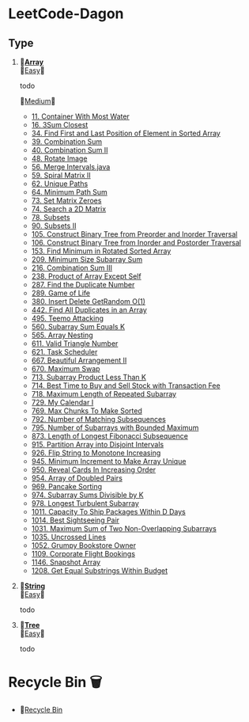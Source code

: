 #  LeetCode-Dagon

## **Type**
1. 📌[**Array**](https://github.com/Dagon0577/LeetCode/tree/master/Type/LeetCode_Array)  
    💚[Easy](https://github.com/Dagon0577/LeetCode/tree/master/Type/LeetCode_Array/Easy)🎈  

    todo

    🧡[Medium](https://github.com/Dagon0577/LeetCode/tree/master/Type/LeetCode_Array/Medium)🎈
    - [11. Container With Most Water](https://github.com/Dagon0577/LeetCode/blob/master/Type/LeetCode_Array/Medium/11.%20Container%20With%20Most%20Water.java)
    - [16. 3Sum Closest](https://github.com/Dagon0577/LeetCode/tree/master/Type/LeetCode_Array/Medium/16.%203Sum%20Closest.java)
    - [34. Find First and Last Position of Element in Sorted Array](https://github.com/Dagon0577/LeetCode/blob/master/Type/LeetCode_Array/Medium/34.%20Find%20First%20and%20Last%20Position%20of%20Element%20in%20Sorted%20Array.java)
    - [39. Combination Sum](https://github.com/Dagon0577/LeetCode/blob/master/Type/LeetCode_Array/Medium/39.%20Combination%20Sum.java)
    - [40. Combination Sum II](https://github.com/Dagon0577/LeetCode/blob/master/Type/LeetCode_Array/Medium/40.%20Combination%20Sum%20II.java)
    - [48. Rotate Image](https://github.com/Dagon0577/LeetCode/blob/master/Type/LeetCode_Array/Medium/48.%20Rotate%20Image.java)
    - [56. Merge Intervals.java](https://github.com/Dagon0577/LeetCode/blob/master/Type/LeetCode_Array/Medium/56.%20Merge%20Intervals.java)
    - [59. Spiral Matrix II](https://github.com/Dagon0577/LeetCode/blob/master/Type/LeetCode_Array/Medium/59.%20Spiral%20Matrix%20II.java)
    - [62. Unique Paths](https://github.com/Dagon0577/LeetCode/blob/master/Type/LeetCode_Array/Medium/62.%20Unique%20Paths.java)
    - [64. Minimum Path Sum](https://github.com/Dagon0577/LeetCode/blob/master/Type/LeetCode_Array/Medium/64.%20Minimum%20Path%20Sum.java)
    - [73. Set Matrix Zeroes](https://github.com/Dagon0577/LeetCode/blob/master/Type/LeetCode_Array/Medium/73.%20Set%20Matrix%20Zeroes.java)
    - [74. Search a 2D Matrix](https://github.com/Dagon0577/LeetCode/blob/master/Type/LeetCode_Array/Medium/74.%20Search%20a%202D%20Matrix.java)
    - [78. Subsets](https://github.com/Dagon0577/LeetCode/blob/master/Type/LeetCode_Array/Medium/78.%20Subsets.java)
    - [90. Subsets II](https://github.com/Dagon0577/LeetCode/blob/master/Type/LeetCode_Array/Medium/90.%20Subsets%20II.java)
    - [105. Construct Binary Tree from Preorder and Inorder Traversal](https://github.com/Dagon0577/LeetCode/blob/master/Type/LeetCode_Array/Medium/105.%20Construct%20Binary%20Tree%20from%20Preorder%20and%20Inorder%20Traversal.java)
    - [106. Construct Binary Tree from Inorder and Postorder Traversal](https://github.com/Dagon0577/LeetCode/blob/master/Type/LeetCode_Array/Medium/106.%20Construct%20Binary%20Tree%20from%20Inorder%20and%20Postorder%20Traversal.java)
    - [153. Find Minimum in Rotated Sorted Array](https://github.com/Dagon0577/LeetCode/blob/master/Type/LeetCode_Array/Medium/153.%20Find%20Minimum%20in%20Rotated%20Sorted%20Array.java)
    - [209. Minimum Size Subarray Sum](https://github.com/Dagon0577/LeetCode/blob/master/Type/LeetCode_Array/Medium/209.%20Minimum%20Size%20Subarray%20Sum.java)
    - [216. Combination Sum III](https://github.com/Dagon0577/LeetCode/blob/master/Type/LeetCode_Array/Medium/216.%20Combination%20Sum%20III.java)
    - [238. Product of Array Except Self](https://github.com/Dagon0577/LeetCode/blob/master/Type/LeetCode_Array/Medium/238.%20Product%20of%20Array%20Except%20Self.java)
    - [287. Find the Duplicate Number](https://github.com/Dagon0577/LeetCode/blob/master/Type/LeetCode_Array/Medium/287.%20Find%20the%20Duplicate%20Number.java)
    - [289. Game of Life](https://github.com/Dagon0577/LeetCode/blob/master/Type/LeetCode_Array/Medium/289.%20Game%20of%20Life.java)
    - [380. Insert Delete GetRandom O(1)](https://github.com/Dagon0577/LeetCode/blob/master/Type/LeetCode_Array/Medium/380.%20Insert%20Delete%20GetRandom%20O(1).java)
    - [442. Find All Duplicates in an Array](https://github.com/Dagon0577/LeetCode/blob/master/Type/LeetCode_Array/Medium/442.%20Find%20All%20Duplicates%20in%20an%20Array.java)
    - [495. Teemo Attacking](https://github.com/Dagon0577/LeetCode/blob/master/Type/LeetCode_Array/Medium/495.%20Teemo%20Attacking.java)
    - [560. Subarray Sum Equals K](https://github.com/Dagon0577/LeetCode/blob/master/Type/LeetCode_Array/Medium/560.%20Subarray%20Sum%20Equals%20K)
    - [565. Array Nesting](https://github.com/Dagon0577/LeetCode/blob/master/Type/LeetCode_Array/Medium/565.%20Array%20Nesting.java)
    - [611. Valid Triangle Number](https://github.com/Dagon0577/LeetCode/blob/master/Type/LeetCode_Array/Medium/611.%20Valid%20Triangle%20Number.java)
    - [621. Task Scheduler](https://github.com/Dagon0577/LeetCode/blob/master/Type/LeetCode_Array/Medium/621.%20Task%20Scheduler.java)
    - [667. Beautiful Arrangement II](https://github.com/Dagon0577/LeetCode/blob/master/Type/LeetCode_Array/Medium/667.%20Beautiful%20Arrangement%20II.java)
    - [670. Maximum Swap](https://github.com/Dagon0577/LeetCode/blob/master/Type/LeetCode_Array/Medium/670.%20Maximum%20Swap.java)
    - [713. Subarray Product Less Than K](https://github.com/Dagon0577/LeetCode/blob/master/Type/LeetCode_Array/Medium/713.%20Subarray%20Product%20Less%20Than%20K.java)
    - [714. Best Time to Buy and Sell Stock with Transaction Fee](https://github.com/Dagon0577/LeetCode/blob/master/Type/LeetCode_Array/Medium/714.%20Best%20Time%20to%20Buy%20and%20Sell%20Stock%20with%20Transaction%20Fee.java)
    - [718. Maximum Length of Repeated Subarray](https://github.com/Dagon0577/LeetCode/blob/master/Type/LeetCode_Array/Medium/718.%20Maximum%20Length%20of%20Repeated%20Subarray.java)
    - [729. My Calendar I](https://github.com/Dagon0577/LeetCode/blob/master/Type/LeetCode_Array/Medium/729.%20My%20Calendar%20I.java)
    - [769. Max Chunks To Make Sorted](https://github.com/Dagon0577/LeetCode/blob/master/Type/LeetCode_Array/Medium/769.%20Max%20Chunks%20To%20Make%20Sorted.java)
    - [792. Number of Matching Subsequences](https://github.com/Dagon0577/LeetCode/blob/master/Type/LeetCode_Array/Medium/792.%20Number%20of%20Matching%20Subsequences.java)
    - [795. Number of Subarrays with Bounded Maximum](https://github.com/Dagon0577/LeetCode/blob/master/Type/LeetCode_Array/Medium/795.%20Number%20of%20Subarrays%20with%20Bounded%20Maximum.java)
    - [873. Length of Longest Fibonacci Subsequence](https://github.com/Dagon0577/LeetCode/blob/master/Type/LeetCode_Array/Medium/873.%20Length%20of%20Longest%20Fibonacci%20Subsequence.java)
    - [915. Partition Array into Disjoint Intervals](https://github.com/Dagon0577/LeetCode/blob/master/Type/LeetCode_Array/Medium/915.%20Partition%20Array%20into%20Disjoint%20Intervals.java)
    - [926. Flip String to Monotone Increasing](https://github.com/Dagon0577/LeetCode/blob/master/Type/LeetCode_Array/Medium/926.%20Flip%20String%20to%20Monotone%20Increasing.java)
    - [945. Minimum Increment to Make Array Unique](https://github.com/Dagon0577/LeetCode/blob/master/Type/LeetCode_Array/Medium/945.%20Minimum%20Increment%20to%20Make%20Array%20Unique.java)
    - [950. Reveal Cards In Increasing Order](https://github.com/Dagon0577/LeetCode/blob/master/Type/LeetCode_Array/Medium/950.%20Reveal%20Cards%20In%20Increasing%20Order.java)
    - [954. Array of Doubled Pairs](https://github.com/Dagon0577/LeetCode/blob/master/Type/LeetCode_Array/Medium/954.%20Array%20of%20Doubled%20Pairs.java)
    - [969. Pancake Sorting](https://github.com/Dagon0577/LeetCode/blob/master/Type/LeetCode_Array/Medium/969.%20Pancake%20Sorting.java)
    - [974. Subarray Sums Divisible by K](https://github.com/Dagon0577/LeetCode/blob/master/Type/LeetCode_Array/Medium/974.%20Subarray%20Sums%20Divisible%20by%20K.java)
    - [978. Longest Turbulent Subarray](https://github.com/Dagon0577/LeetCode/blob/master/Type/LeetCode_Array/Medium/978.%20Longest%20Turbulent%20Subarray.java)
    - [1011. Capacity To Ship Packages Within D Days](https://github.com/Dagon0577/LeetCode/blob/master/Type/LeetCode_Array/Medium/1011.%20Capacity%20To%20Ship%20Packages%20Within%20D%20Days.java)
    - [1014. Best Sightseeing Pair](https://github.com/Dagon0577/LeetCode/blob/master/Type/LeetCode_Array/Medium/1014.%20Best%20Sightseeing%20Pair.java)
    - [1031. Maximum Sum of Two Non-Overlapping Subarrays](https://github.com/Dagon0577/LeetCode/blob/master/Type/LeetCode_Array/Medium/1031.%20Maximum%20Sum%20of%20Two%20Non-Overlapping%20Subarrays.java)
    - [1035. Uncrossed Lines](https://github.com/Dagon0577/LeetCode/blob/master/Type/LeetCode_Array/Medium/1035.%20Uncrossed%20Lines.java)
    - [1052. Grumpy Bookstore Owner](https://github.com/Dagon0577/LeetCode/blob/master/Type/LeetCode_Array/Medium/1052.%20Grumpy%20Bookstore%20Owner.java)
    - [1109. Corporate Flight Bookings](https://github.com/Dagon0577/LeetCode/blob/master/Type/LeetCode_Array/Medium/1109.%20Corporate%20Flight%20Bookings.java)
    - [1146. Snapshot Array](https://github.com/Dagon0577/LeetCode/blob/master/Type/LeetCode_Array/Medium/1146.%20Snapshot%20Array.java)
    - [1208. Get Equal Substrings Within Budget](https://github.com/Dagon0577/LeetCode/blob/master/Type/LeetCode_Array/Medium/1208.%20Get%20Equal%20Substrings%20Within%20Budget.java)
 
2. 📌[**String**](https://github.com/Dagon0577/LeetCode/tree/master/Type/LeetCode_String)  
    💚[Easy](https://github.com/Dagon0577/LeetCode/tree/master/Type/LeetCode_String/Easy)🎈

    todo

2. 📌[**Tree**](https://github.com/Dagon0577/LeetCode/tree/master/Type/LeetCode_Tree)  
    💚[Easy](https://github.com/Dagon0577/LeetCode/tree/master/Type/LeetCode_Tree/Easy)🎈 

    todo



# Recycle Bin 🗑  
 * 🛒[Recycle Bin](https://github.com/Dagon0577/LeetCode/tree/master/RecycleBin)  